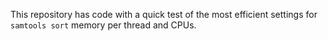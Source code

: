 This repository has code with a quick test of the most efficient settings for `samtools sort` memory per thread and CPUs.
